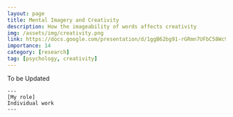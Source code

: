 ```yaml
---
layout: page
title: Mental Imagery and Creativity
description: How the imageability of words affects creativity
img: /assets/img/creativity.png
link: https://docs.google.com/presentation/d/1ggB62bg91-rGRmn7UFbC58Wc9OektclD/edit?usp=sharing&ouid=101119069097935040189&rtpof=true&sd=true
importance: 14
category: [research]
tag: [psychology, creativity]
---
```


To be Updated

    ---
    [My role]
    Individual work
    --- 